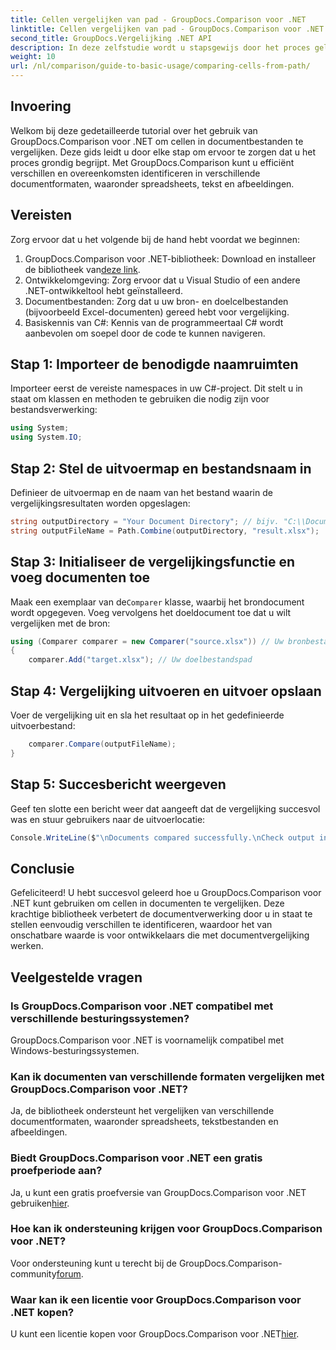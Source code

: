 ```yaml
---
title: Cellen vergelijken van pad - GroupDocs.Comparison voor .NET
linktitle: Cellen vergelijken van pad - GroupDocs.Comparison voor .NET
second_title: GroupDocs.Vergelijking .NET API
description: In deze zelfstudie wordt u stapsgewijs door het proces geleid om de inhoud van Excel-cellen te vergelijken, zodat ontwikkelaars efficiënt verschillen en overeenkomsten tussen documenten kunnen identificeren.
weight: 10
url: /nl/comparison/guide-to-basic-usage/comparing-cells-from-path/
---
```

## Invoering

Welkom bij deze gedetailleerde tutorial over het gebruik van GroupDocs.Comparison voor .NET om cellen in documentbestanden te vergelijken. Deze gids leidt u door elke stap om ervoor te zorgen dat u het proces grondig begrijpt. Met GroupDocs.Comparison kunt u efficiënt verschillen en overeenkomsten identificeren in verschillende documentformaten, waaronder spreadsheets, tekst en afbeeldingen.

## Vereisten

Zorg ervoor dat u het volgende bij de hand hebt voordat we beginnen:

1.  GroupDocs.Comparison voor .NET-bibliotheek: Download en installeer de bibliotheek van[deze link](https://releases.groupdocs.com/comparison/net/).
2. Ontwikkelomgeving: Zorg ervoor dat u Visual Studio of een andere .NET-ontwikkeltool hebt geïnstalleerd.
3. Documentbestanden: Zorg dat u uw bron- en doelcelbestanden (bijvoorbeeld Excel-documenten) gereed hebt voor vergelijking.
4. Basiskennis van C#: Kennis van de programmeertaal C# wordt aanbevolen om soepel door de code te kunnen navigeren.

## Stap 1: Importeer de benodigde naamruimten

Importeer eerst de vereiste namespaces in uw C#-project. Dit stelt u in staat om klassen en methoden te gebruiken die nodig zijn voor bestandsverwerking:

```csharp
using System;
using System.IO;
```

## Stap 2: Stel de uitvoermap en bestandsnaam in

Definieer de uitvoermap en de naam van het bestand waarin de vergelijkingsresultaten worden opgeslagen:

```csharp
string outputDirectory = "Your Document Directory"; // bijv. "C:\\Documenten"
string outputFileName = Path.Combine(outputDirectory, "result.xlsx");
```

## Stap 3: Initialiseer de vergelijkingsfunctie en voeg documenten toe

 Maak een exemplaar van de`Comparer` klasse, waarbij het brondocument wordt opgegeven. Voeg vervolgens het doeldocument toe dat u wilt vergelijken met de bron:

```csharp
using (Comparer comparer = new Comparer("source.xlsx")) // Uw bronbestandspad
{
    comparer.Add("target.xlsx"); // Uw doelbestandspad
```

## Stap 4: Vergelijking uitvoeren en uitvoer opslaan

Voer de vergelijking uit en sla het resultaat op in het gedefinieerde uitvoerbestand:

```csharp
    comparer.Compare(outputFileName);
}
```

## Stap 5: Succesbericht weergeven

Geef ten slotte een bericht weer dat aangeeft dat de vergelijking succesvol was en stuur gebruikers naar de uitvoerlocatie:

```csharp
Console.WriteLine($"\nDocuments compared successfully.\nCheck output in {outputDirectory}.");
```

## Conclusie

Gefeliciteerd! U hebt succesvol geleerd hoe u GroupDocs.Comparison voor .NET kunt gebruiken om cellen in documenten te vergelijken. Deze krachtige bibliotheek verbetert de documentverwerking door u in staat te stellen eenvoudig verschillen te identificeren, waardoor het van onschatbare waarde is voor ontwikkelaars die met documentvergelijking werken.

## Veelgestelde vragen

### Is GroupDocs.Comparison voor .NET compatibel met verschillende besturingssystemen?

GroupDocs.Comparison voor .NET is voornamelijk compatibel met Windows-besturingssystemen.

### Kan ik documenten van verschillende formaten vergelijken met GroupDocs.Comparison voor .NET?

Ja, de bibliotheek ondersteunt het vergelijken van verschillende documentformaten, waaronder spreadsheets, tekstbestanden en afbeeldingen.

### Biedt GroupDocs.Comparison voor .NET een gratis proefperiode aan?

 Ja, u kunt een gratis proefversie van GroupDocs.Comparison voor .NET gebruiken[hier](https://releases.groupdocs.com/).

### Hoe kan ik ondersteuning krijgen voor GroupDocs.Comparison voor .NET?

Voor ondersteuning kunt u terecht bij de GroupDocs.Comparison-community[forum](https://forum.groupdocs.com/c/comparison/12).

### Waar kan ik een licentie voor GroupDocs.Comparison voor .NET kopen?

 U kunt een licentie kopen voor GroupDocs.Comparison voor .NET[hier](https://purchase.groupdocs.com/buy).